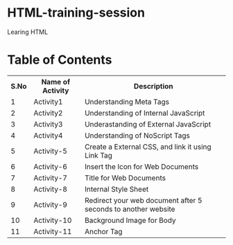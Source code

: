 # HTML-training-session
Learing HTML

# Table of Contents

<table>
  <tr>
    <th>S.No</th>
    <th>Name of Activity</th>
    <th>Description</th>
    </tr>
  <tr>
    <td>1</td>
    <td>Activity1</td>
    <td>Understanding Meta Tags</td>
   </tr>
  <tr>
  <td>2</td>
  <td>Activity2</td>
  <td>Understanding of Internal JavaScript</td>
  </tr>
  <tr>
    <td>3</td>
    <td>Activity3</td>
    <td>Underastanding of External JavaScript</td>
  </tr>
  <tr>
    <td>4</td>
    <td>Activity4</td>
    <td>Understanding of NoScript Tags</td>
  </tr>
   <tr>
    <td>5</td>
    <td>Activity-5</td>
    <td>Create a External CSS, and link it using Link Tag</td>
  </tr>
  <tr>
    <td>6</td>
    <td>Activity-6</td>
    <td>Insert the Icon for Web Documents</td>
  </tr>
   <tr>
    <td>7</td>
    <td>Activity-7</td>
    <td>Title for Web Documents</td>
  </tr>
   <tr>
    <td>8</td>
    <td>Activity-8</td>
    <td>Internal Style Sheet</td>
  </tr>
  <tr>
    <td>9</td>
    <td>Activity-9</td>
    <td>Redirect your web document after 5 seconds to another website</td>
  </tr>
   <tr>
    <td>10</td>
    <td>Activity-10</td>
    <td>Background Image for Body</td>
  </tr>
   <tr>
    <td>11</td>
    <td>Activity-11</td>
    <td>Anchor Tag</td>
  </tr>
  </table>
    
    

